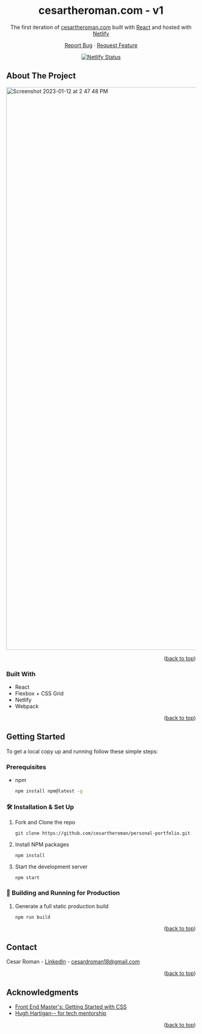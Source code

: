 <!-- README INTRO -->
<a name="readme-top"></a>

<h1 align="center">
  cesartheroman.com - v1
</h1>

<p align="center">
  The first iteration of <a href="https://cesartheroman.com/" target="_blank">cesartheroman.com</a> built with <a href="https://www.reactjs.org/" target="_blank">React</a> and hosted with <a href="https://www.netlify.com/" target="_blank">Netlify</a>
</p>

<p align="center">
  <a href="https://github.com/github_username/repo_name/issues">Report Bug</a>
  ·
  <a href="https://github.com/github_username/repo_name/issues">Request Feature</a>
</p>

<p align="center">
  <a href="https://app.netlify.com/sites/croman-portfolio/deploys" target="_blank">
    <img src="https://api.netlify.com/api/v1/badges/0abf5c96-a69a-4134-874a-f24ca29c4b46/deploy-status" alt="Netlify Status" />
  </a>
</p>


<!-- ABOUT THE PROJECT -->
## About The Project
<a href='https://cesartheroman.com/' target='_blank'>
  <img width="1494" alt="Screenshot 2023-01-12 at 2 47 48 PM" src="https://user-images.githubusercontent.com/60380027/212178063-260acb18-23eb-4171-b800-f1f7475fe0db.png">
</a>

<p align="right">(<a href="#readme-top">back to top</a>)</p>

### Built With

* React
* Flexbox + CSS Grid
* Netlify
* Webpack

<p align="right">(<a href="#readme-top">back to top</a>)</p>

<!-- GETTING STARTED -->
## Getting Started

To get a local copy up and running follow these simple steps:

### Prerequisites

* npm
  ```sh
  npm install npm@latest -g
  ```

### 🛠 Installation & Set Up

1. Fork and Clone the repo
   ```
   git clone https://github.com/cesartheroman/personal-portfolio.git
   ```
2. Install NPM packages
   ```
   npm install
   ```
3. Start the development server
   ```
   npm start
   ```
   
### 🚀 Building and Running for Production

1. Generate a full static production build
   ```
   npm run build
   ```

<p align="right">(<a href="#readme-top">back to top</a>)</p>


<!-- CONTACT -->
## Contact

Cesar Roman - [LinkedIn](https://www.linkedin.com/in/cesartheroman/) - cesardroman18@gmail.com

<p align="right">(<a href="#readme-top">back to top</a>)</p>


<!-- ACKNOWLEDGMENTS -->
## Acknowledgments

* [Front End Master's: Getting Started with CSS](https://frontendmasters.com/courses/getting-started-css/)
* [Hugh Hartigan-- for tech mentorship](https://github.com/HartiganHM)

<p align="right">(<a href="#readme-top">back to top</a>)</p>
